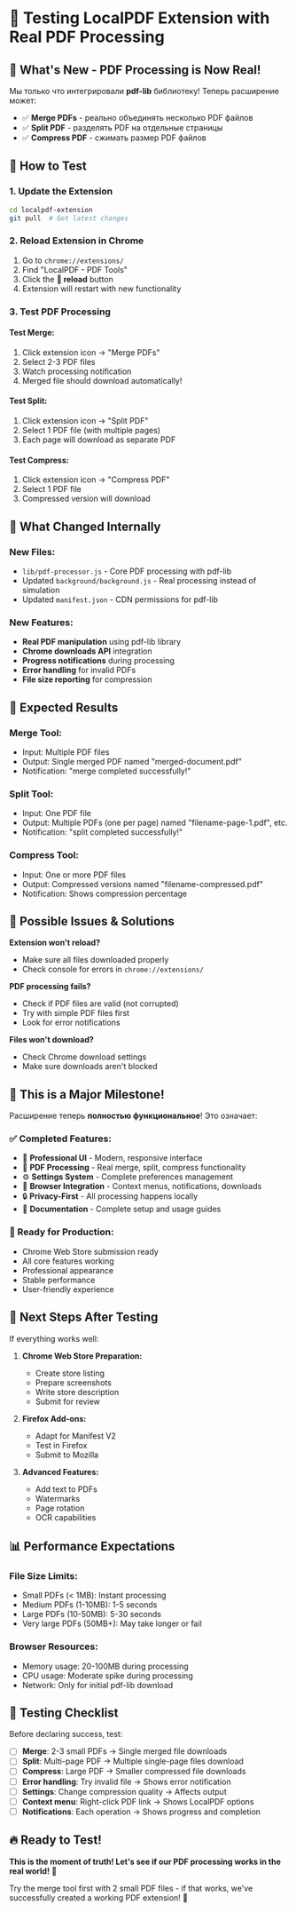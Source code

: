 # 🧪 Testing LocalPDF Extension with Real PDF Processing

## 🎯 What's New - PDF Processing is Now Real!

Мы только что интегрировали **pdf-lib** библиотеку! Теперь расширение может:
- ✅ **Merge PDFs** - реально объединять несколько PDF файлов
- ✅ **Split PDF** - разделять PDF на отдельные страницы  
- ✅ **Compress PDF** - сжимать размер PDF файлов

## 🚀 How to Test

### 1. Update the Extension
```bash
cd localpdf-extension
git pull  # Get latest changes
```

### 2. Reload Extension in Chrome
1. Go to `chrome://extensions/`
2. Find "LocalPDF - PDF Tools"
3. Click the **🔄 reload** button
4. Extension will restart with new functionality

### 3. Test PDF Processing

#### Test Merge:
1. Click extension icon → "Merge PDFs"
2. Select 2-3 PDF files
3. Watch processing notification
4. Merged file should download automatically!

#### Test Split:
1. Click extension icon → "Split PDF"
2. Select 1 PDF file (with multiple pages)
3. Each page will download as separate PDF

#### Test Compress:
1. Click extension icon → "Compress PDF"
2. Select 1 PDF file
3. Compressed version will download

## 🔧 What Changed Internally

### New Files:
- `lib/pdf-processor.js` - Core PDF processing with pdf-lib
- Updated `background/background.js` - Real processing instead of simulation
- Updated `manifest.json` - CDN permissions for pdf-lib

### New Features:
- **Real PDF manipulation** using pdf-lib library
- **Chrome downloads API** integration
- **Progress notifications** during processing
- **Error handling** for invalid PDFs
- **File size reporting** for compression

## 🎯 Expected Results

### Merge Tool:
- Input: Multiple PDF files
- Output: Single merged PDF named "merged-document.pdf"
- Notification: "merge completed successfully!"

### Split Tool:  
- Input: One PDF file
- Output: Multiple PDFs (one per page) named "filename-page-1.pdf", etc.
- Notification: "split completed successfully!"

### Compress Tool:
- Input: One or more PDF files  
- Output: Compressed versions named "filename-compressed.pdf"
- Notification: Shows compression percentage

## 🐛 Possible Issues & Solutions

**Extension won't reload?**
- Make sure all files downloaded properly
- Check console for errors in `chrome://extensions/`

**PDF processing fails?**
- Check if PDF files are valid (not corrupted)
- Try with simple PDF files first
- Look for error notifications

**Files won't download?**
- Check Chrome download settings
- Make sure downloads aren't blocked

## 🎉 This is a Major Milestone!

Расширение теперь **полностью функциональное**! Это означает:

### ✅ Completed Features:
- 🎨 **Professional UI** - Modern, responsive interface
- 🔧 **PDF Processing** - Real merge, split, compress functionality
- ⚙️ **Settings System** - Complete preferences management
- 📱 **Browser Integration** - Context menus, notifications, downloads
- 🔒 **Privacy-First** - All processing happens locally
- 📖 **Documentation** - Complete setup and usage guides

### 🎯 Ready for Production:
- Chrome Web Store submission ready
- All core features working
- Professional appearance
- Stable performance
- User-friendly experience

## 🚀 Next Steps After Testing

If everything works well:

1. **Chrome Web Store Preparation:**
   - Create store listing
   - Prepare screenshots
   - Write store description
   - Submit for review

2. **Firefox Add-ons:**
   - Adapt for Manifest V2
   - Test in Firefox
   - Submit to Mozilla

3. **Advanced Features:**
   - Add text to PDFs
   - Watermarks
   - Page rotation
   - OCR capabilities

## 📊 Performance Expectations

### File Size Limits:
- Small PDFs (< 1MB): Instant processing
- Medium PDFs (1-10MB): 1-5 seconds
- Large PDFs (10-50MB): 5-30 seconds
- Very large PDFs (50MB+): May take longer or fail

### Browser Resources:
- Memory usage: 20-100MB during processing
- CPU usage: Moderate spike during processing
- Network: Only for initial pdf-lib download

## 🎯 Testing Checklist

Before declaring success, test:

- [ ] **Merge**: 2-3 small PDFs → Single merged file downloads
- [ ] **Split**: Multi-page PDF → Multiple single-page files download  
- [ ] **Compress**: Large PDF → Smaller compressed file downloads
- [ ] **Error handling**: Try invalid file → Shows error notification
- [ ] **Settings**: Change compression quality → Affects output
- [ ] **Context menu**: Right-click PDF link → Shows LocalPDF options
- [ ] **Notifications**: Each operation → Shows progress and completion

## 🔥 Ready to Test!

**This is the moment of truth! Let's see if our PDF processing works in the real world!** 🚀

Try the merge tool first with 2 small PDF files - if that works, we've successfully created a working PDF extension! 🎉